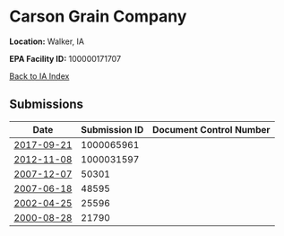# Carson Grain Company

**Location:** Walker, IA

**EPA Facility ID:** 100000171707

[Back to IA Index](../../index.md)

## Submissions

| Date | Submission ID | Document Control Number |
|------|--------------|-------------------------|
| [2017-09-21](submissions/1000065961.md) | 1000065961 |  |
| [2012-11-08](submissions/1000031597.md) | 1000031597 |  |
| [2007-12-07](submissions/50301.md) | 50301 |  |
| [2007-06-18](submissions/48595.md) | 48595 |  |
| [2002-04-25](submissions/25596.md) | 25596 |  |
| [2000-08-28](submissions/21790.md) | 21790 |  |
